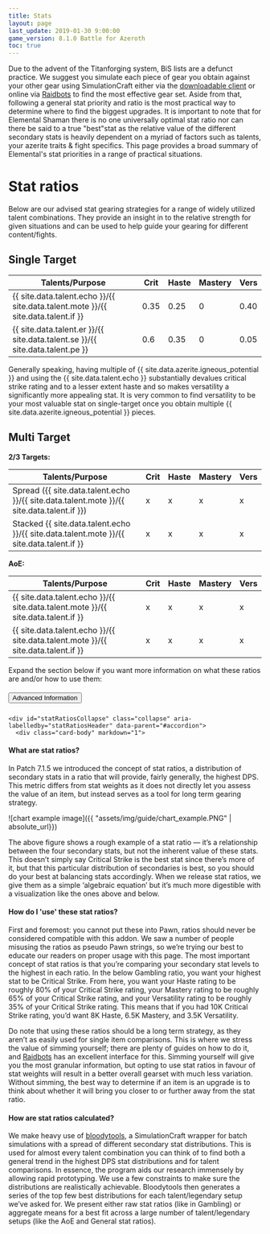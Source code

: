 ```yaml
---
title: Stats
layout: page
last_update: 2019-01-30 9:00:00
game_version: 8.1.0 Battle for Azeroth
toc: true
---
```

Due to the advent of the Titanforging system, BiS lists are a defunct practice. We suggest you simulate each piece of gear you obtain against your other gear using SimulationCraft either via the [downloadable client](http://simulationcraft.org/download.html) or online via [Raidbots](http://raidbots.com) to find the most effective gear set. 
Aside from that, following a general stat priority and ratio is the most practical way to determine where to find the biggest upgrades. It is important to note that for Elemental Shaman there is no one universally optimal stat ratio nor can there be said to a true "best"stat as the relative value of the different secondary stats is heavily dependent on a myriad of factors such as talents, your azerite traits & fight specifics. 
This page provides a broad summary of Elemental's stat priorities in a range of practical situations.

# Stat ratios

Below are our advised stat gearing strategies for a range of widely utilized talent combinations. They provide an insight in to the relative strength for given situations and can be used to help guide your gearing for different content/fights.
## Single Target
Talents/Purpose | Crit | Haste | Mastery | Vers
--- | --- | --- | --- | ---
{{ site.data.talent.echo }}/{{ site.data.talent.mote }}/{{ site.data.talent.if }} | 0.35 | 0.25 | 0 | 0.40
{{ site.data.talent.er }}/{{ site.data.talent.se }}/{{ site.data.talent.pe }} | 0.6 | 0.35 | 0 | 0.05

Generally speaking, having multiple of {{ site.data.azerite.igneous_potential }} and using the {{ site.data.talent.echo }} substantially devalues critical strike rating and to a lesser extent haste and so makes versatility a significantly more appealing stat. It is very common to find versatility to be your most valuable stat on single-target once you obtain multiple {{ site.data.azerite.igneous_potential }} pieces.

## Multi Target
**2/3 Targets:**

Talents/Purpose | Crit | Haste | Mastery | Vers
--- | --- | --- | --- | ---
Spread ({{ site.data.talent.echo }}/{{ site.data.talent.mote }}/{{ site.data.talent.if }}) | x | x | x | x
Stacked {{ site.data.talent.echo }}/{{ site.data.talent.mote }}/{{ site.data.talent.if }} | x | x | x | x

**AoE:**

Talents/Purpose | Crit | Haste | Mastery | Vers
--- | --- | --- | --- | ---
{{ site.data.talent.echo }}/{{ site.data.talent.mote }}/{{ site.data.talent.if }} | x | x | x | x
{{ site.data.talent.echo }}/{{ site.data.talent.mote }}/{{ site.data.talent.if }} | x | x | x | x

Expand the section below if you want more information on what these ratios are and/or how to use them:

<div class="accordion" id="accordion">
  <div class="card">
    <div class="card-header" id="statRatiosHeader">
      <h5 class="mb-0">
        <button class="btn btn-link" type="button" data-toggle="collapse" data-target="#statRatiosCollapse" aria-expanded="false" aria-controls="statRatiosCollapse">
          Advanced Information
        </button>
      </h5>
    </div>

    <div id="statRatiosCollapse" class="collapse" aria-labelledby="statRatiosHeader" data-parent="#accordion">
      <div class="card-body" markdown="1">

#### What are stat ratios?

In Patch 7.1.5 we introduced the concept of stat ratios, a distribution of secondary stats in a ratio that will provide, fairly generally, the highest DPS. This metric differs from stat weights as it does not directly let you assess the value of an item, but instead serves as a tool for long term gearing strategy.

![chart example image]({{ "assets/img/guide/chart_example.PNG" | absolute_url}})

The above figure shows a rough example of a stat ratio — it’s a relationship between the four secondary stats, but not the inherent value of these stats. This doesn’t simply say Critical Strike is the best stat since there’s more of it, but that this particular distribution of secondaries is best, so you should do your best at balancing stats accordingly. When we release stat ratios, we give them as a simple ‘algebraic equation’ but it’s much more digestible with a visualization like the ones above and below.

#### How do I 'use' these stat ratios?

First and foremost: you cannot put these into Pawn, ratios should never be considered compatible with this addon. We saw a number of people misusing the ratios as pseudo Pawn strings, so we’re trying our best to educate our readers on proper usage with this page. The most important concept of stat ratios is that you’re comparing your secondary stat levels to the highest in each ratio. In the below Gambling ratio, you want your highest stat to be Critical Strike. From here, you want your Haste rating to be roughly 80% of your Critical Strike rating, your Mastery rating to be roughly 65% of your Critical Strike rating, and your Versatility rating to be roughly 35% of your Critical Strike rating. This means that if you had 10K Critical Strike rating, you’d want 8K Haste, 6.5K Mastery, and 3.5K Versatility.

Do note that using these ratios should be a long term strategy, as they aren’t as easily used for single item comparisons. This is where we stress the value of simming yourself; there are plenty of guides on how to do it, and [Raidbots](https://raidbots.com/) has an excellent interface for this. Simming yourself will give you the most granular information, but opting to use stat ratios in favour of stat weights will result in a better overall gearset with much less variation. Without simming, the best way to determine if an item is an upgrade is to think about whether it will bring you closer to or further away from the stat ratio.

#### How are stat ratios calculated?
We make heavy use of [bloodytools](https://github.com/Bloodmallet/bloodytools), a SimulationCraft wrapper for batch simulations with a spread of different secondary stat distributions. This is used for almost every talent combination you can think of to find both a general trend in the highest DPS stat distributions and for talent comparisons. In essence, the program aids our research immensely by allowing rapid prototyping. We use a few constraints to make sure the distributions are realistically achievable. Bloodytools then generates a series of the top few best distributions for each talent/legendary setup we’ve asked for. We present either raw stat ratios (like in Gambling) or aggregate means for a best fit across a large number of talent/legendary setups (like the AoE and General stat ratios).


  </div>
  </div>
  </div>
</div>
<br/>
